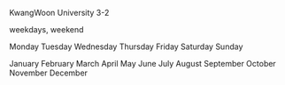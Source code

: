 KwangWoon University 3-2 

weekdays, weekend

Monday
Tuesday
Wednesday
Thursday
Friday
Saturday
Sunday

January
February
March
April
May
June
July
August
September
October
November
December
